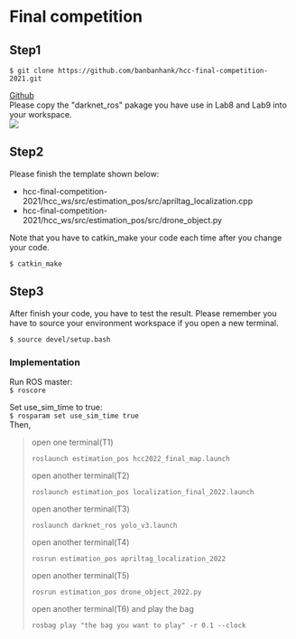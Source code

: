 # Final competition #
## Step1
```
$ git clone https://github.com/banbanhank/hcc-final-competition-2021.git
```
[Github](https://github.com/banbanhank/hcc-final-competition-2021)  
Please copy the "darknet_ros" pakage you have use in Lab8 and Lab9 into your workspace.  
![](https://imgur.com/0dVP4uY.png)  

## Step2
Please finish the template shown below:
* hcc-final-competition-2021/hcc_ws/src/estimation_pos/src/apriltag_localization.cpp
* hcc-final-competition-2021/hcc_ws/src/estimation_pos/src/drone_object.py

Note that you have to catkin_make your code each time after you change your code.
```
$ catkin_make
```
## Step3
After finish your code, you have to test the result.
Please remember you have to source your environment workspace if you open a new terminal.
```
$ source devel/setup.bash
```
### Implementation

Run ROS master:  
`$ roscore`

Set use_sim_time to true:  
`$ rosparam set use_sim_time true`  
Then, 

> open one terminal(T1)
> ```
> roslaunch estimation_pos hcc2022_final_map.launch
> ```
> open another terminal(T2)
> ```
> roslaunch estimation_pos localization_final_2022.launch
> ```
> open another terminal(T3)
> ```
> roslaunch darknet_ros yolo_v3.launch
> ```
> open another terminal(T4)  
> ```
> rosrun estimation_pos apriltag_localization_2022
> ```
> open another terminal(T5)
> ```
> rosrun estimation_pos drone_object_2022.py
> ```
> open another terminal(T6) and play the bag
> ```
> rosbag play "the bag you want to play" -r 0.1 --clock
> ```
